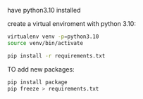 have python3.10 installed

create a virtual enviroment with python 3.10:

```bash
virtualenv venv -p=python3.10
source venv/bin/activate

pip install -r requirements.txt
```

TO add new packages:

```bash
pip install package
pip freeze > requirements.txt
```